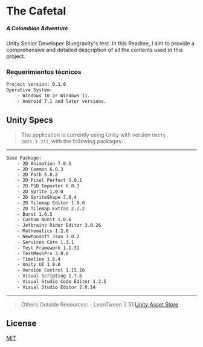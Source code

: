 #  The Cafetal 
##### **A Colombian Adventure**
Unity Senior Developer Bluegravity's test. In this Readme, I aim to provide a comprehensive and detailed description of all the contents used in this project. 

### Requerimientos técnicos
```bash
Project version: 0.1.0
Operative System:
    - Windows 10 or Windows 11.
    - Android 7.1 and later versions.
```

## **Unity Specs**
> The application is currently using Unity with version ```Unity 2021.3.2f1```, with the following packages:
---
```bash
Base Package:
    - 2D Animation 7.0.5
    - 2D Common 6.0.3
    - 2D Path 5.0.2
    - 2D Pixel Perfect 5.0.1
    - 2D PSD Importer 6.0.3
    - 2D Sprite 1.0.0
    - 2D SpriteShape 7.0.4
    - 2D Tilemap Editor 1.0.0
    - 2D Tilemap Extras 2.2.2
    - Burst 1.6.5
    - Custom NUnit 1.0.6
    - Jetbrains Rider Editor 3.0.26
    - Mathematics 1.2.6
    - Newtonsoft Json 3.0.2
    - Services Core 1.3.1
    - Test Framework 1.1.31
    - TextMeshPro 3.0.6
    - Timeline 1.6.4
    - Unity UI 1.0.0
    - Version Control 1.15.16
    - Visual Scripting 1.7.6
    - Visual Studio Code Editor 1.2.5
    - Visual Studio Editor 2.0.14
```
---
> Others Outside Resources:
    - LeanTween 2.51 [Unity Asset Store](https://assetstore.unity.com/packages/p/leantween-3595)

## License
[MIT](https://choosealicense.com/licenses/mit/)